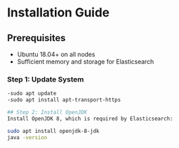 # Installation Guide

## Prerequisites
- Ubuntu 18.04+ on all nodes
- Sufficient memory and storage for Elasticsearch

### Step 1: Update System
```bash
-sudo apt update
-sudo apt install apt-transport-https

## Step 2: Install OpenJDK
Install OpenJDK 8, which is required by Elasticsearch:
```

```bash
sudo apt install openjdk-8-jdk
java -version
```
